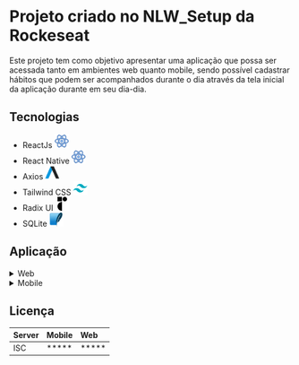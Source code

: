 
# Projeto criado no NLW_Setup da Rockeseat
Este projeto tem como objetivo apresentar uma aplicação que possa ser acessada tanto em ambientes web quanto mobile, sendo possível cadastrar hábitos que podem ser acompanhados durante o dia através da tela inicial da aplicação durante em seu dia-dia.

## Tecnologias
- ReactJs <img src="imag/react.svg" width="25" height="25"/>
- React Native <img src="imag/react.svg" width="25" height="25"/>
- Axios <img src="imag/axios-icon.svg" width="25" height="25"/>
- Tailwind CSS <img src="imag/icons8-tailwindcss.svg" width="25" height="25"/>
- Radix UI <img src="imag/radix.svg" width="25" height="25"/>
- SQLite <img src="imag/sqlite-icon.svg" width="25" height="25"/>


## Aplicação

<details>
  <summary>Web</summary>

Tela incial
-----------------
Tela inicial da aplicação, onde é possível realizar a navegação entre as funcionalidades da mesma:
- Verificação de hábitos
- Completar hábitos
- Verificar o progresso e rendimento diário
- Adicionar novos hábitos

![Tela incial](imag/imag_01.png)
### Tela de verificação de hábitos
Nesta tela é possível verificar quais hábitos foram realizados ao decorrer da semana, clicando em um dia específico

![Verificação de hábitos](imag/imag_02.png)
### Tela de cadasto novos hábitos
Nesta parte você pode esta cadastrando novos hábitos e a frequência com que deseja realizar ele durante a semana.

![Tela de cadasto novos hábitos](imag/imag_03.png)
### Validação para cadastro de dados
Este alerta sempre vai aparecer na tela caso você tente cadastrar um novo hábito, porém com um dos campos vazio ou com todos os campos estando vazios.

![Validação para cadastro de dados](imag/imag_04.png)
  
</details>

<details>
  <summary>Mobile</summary>
  
  Tela inical
  -------------
  Assim como na tela inicial da aplicação web essa tela também possibilita fazer a navegação dentre todas as funções que existem na aplicação:
  - Verificação de hábitos
  - Completar hábitos
  - Verificar o progresso e rendimento diário
  - Adicionar novos hábitos
  
  ![Tela de cadasto novos hábitos](imag/03_Inicial.jpg)
  ### Tela de carregamento
  Na aplicação mobile foi feita implementação de uma tela de carregamento antes de carregar para que ela apareça caso tenha algum erro de carregamento com o banco de dados ou algum dos componentes não seja renderizados na tela, e caso exista algum erro na banco de dados será exibido uma mensagem informando a falha na comunicação com o banco de dados
  
  Em carregamento | Sem comunicação com o banco de dados
  :--------------- | :--------------
  ![Tela de cadasto novos hábitos](imag/02_carregamento.jpg) | ![Sem comunicação com o banco de dados](imag/01_Erro_Conexao_banoco.jpg)
  ### Verificação de Habitios
  Assim como versão web você também pode esta fazendo a navegação dentre os seus hábitos passado para ver seu desempenho do dia-dia ou completar os seus hábitos do dia.
  
  Verificando o hábito | Completando hábitos
  :--------------- | :--------------
  ![Verificando o hábito](imag/04_habit_01.jpg) | ![Completando hábitos](imag/04_habit_02.jpg)
  ### Novos hábitos
  Tal como na versão web podemos esta fazendo o cadastro de novos hábitos preenchendo o nome do novo hábito e a recorrência a qual pretendemos praticar esse novo hábito.
  
  Tela de cadastro de novo hábito | Cadastro realizado
  :--------------- | :--------------
  ![Tela de cadastro de novo hábito](imag/05_new_habit.jpg) | ![Cadastro realizado](imag/06_habit_castrado.jpg)
  ### Validação de cadatos de novo Hábitos
  Também foi feita a implementação de uma validação para que caso um dos campos não esteja preenchido o hábito não seja cadastrado.
  
  Validação do nome do hábito | Validação da recorrencia semanal
  :--------------- | :--------------
  ![nome do hábito](imag/07_erro_habit_01.jpg) | ![recorrencia semanal](imag/07_erro_habit_02.jpg)
  ### Lista de hábitos passados
  Podemos esta verificando também a lista de hábitos que já foram completados nos dias anteriores, porém não podemos realizar nem uma atualização nos hábitos de dias passados
  Hábitos passados | 
  :-------------- |
  ![Hábitos passados](imag/08_habit_past.jpg) |
</details>

## Licença
Server | Mobile | Web
:-------- | :-------- | :--------
ISC | ***** | *****


